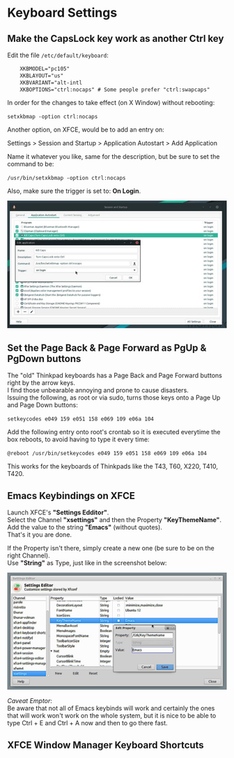 # Keyboard Settings

## Make the CapsLock key work as another Ctrl key

Edit the file ``/etc/default/keyboard``:  

        XKBMODEL="pc105"
        XKBLAYOUT="us"
        XKBVARIANT="alt-intl
        XKBOPTIONS="ctrl:nocaps" # Some people prefer "ctrl:swapcaps"

In order for the changes to take effect (on X Window) without rebooting:

``setxkbmap -option ctrl:nocaps``

Another option, on XFCE, would be to add an entry on:

Settings > Session and Startup > Application Autostart > Add Application

Name it whatever you like, same for the description, but be sure to set the command to be:

``/usr/bin/setxkbmap -option ctrl:nocaps``

Also, make sure the trigger is set to: **On Login**.

![XFCE Sessino and Startup](Pics/rsz_screenshot_2021-09-27_21-40-54.jpg)

## Set the Page Back & Page Forward as PgUp & PgDown buttons

The "old" Thinkpad keyboards has a Page Back and Page Forward buttons right by the arrow keys.  
I find those unbearable annoying and prone to cause disasters.  
Issuing the following, as root or via sudo, turns those keys onto a Page Up and Page Down buttons:  

``setkeycodes e049 159 e051 158 e069 109 e06a 104``

Add the following entry onto root's crontab so it is executed everytime the box reboots, to avoid having to type it every time:  

``@reboot /usr/bin/setkeycodes e049 159 e051 158 e069 109 e06a 104``

This works for the keyboards of Thinkpads like the T43, T60, X220, T410, T420.

## Emacs Keybindings on XFCE

Launch XFCE's **"Settings Edditor"**.  
Select  the Channel **"xsettings"** and then the Property **"KeyThemeName"**.  
Add the value to the string **"Emacs"** (without quotes).  
That's it you are done.

If the Property isn't there, simply create a new one (be sure to be on the right Channel).  
Use **"String"** as Type, just like in the screenshot below:

![XFCE Settings Editor](Pics/Screenshot_2021-09-24_20-01-20.jpg)

*Caveat Emptor*:  
Be aware that not all of Emacs keybinds will work and certainly the ones that will work won't work on the whole system, but it is nice to be able to type Ctrl + E and Ctrl + A now and then to go there fast.

## XFCE Window Manager Keyboard Shortcuts
